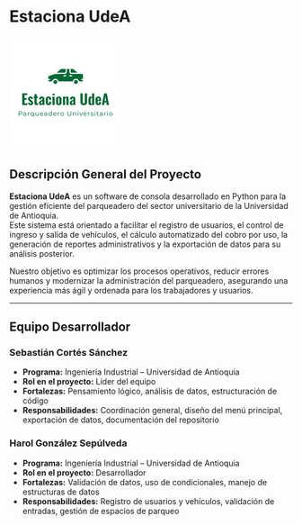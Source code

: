 # Estaciona UdeA

![Logo del Proyecto](logo.png)

## Descripción General del Proyecto

**Estaciona UdeA** es un software de consola desarrollado en Python para la gestión eficiente del parqueadero del sector universitario de la Universidad de Antioquia.  
Este sistema está orientado a facilitar el registro de usuarios, el control de ingreso y salida de vehículos, el cálculo automatizado del cobro por uso, la generación de reportes administrativos y la exportación de datos para su análisis posterior.

Nuestro objetivo es optimizar los procesos operativos, reducir errores humanos y modernizar la administración del parqueadero, asegurando una experiencia más ágil y ordenada para los trabajadores y usuarios.

---

## Equipo Desarrollador

### Sebastián Cortés Sánchez
- **Programa:** Ingeniería Industrial – Universidad de Antioquia  
- **Rol en el proyecto:** Líder del equipo  
- **Fortalezas:** Pensamiento lógico, análisis de datos, estructuración de código  
- **Responsabilidades:** Coordinación general, diseño del menú principal, exportación de datos, documentación del repositorio

### Harol González Sepúlveda
- **Programa:** Ingeniería Industrial – Universidad de Antioquia  
- **Rol en el proyecto:** Desarrollador  
- **Fortalezas:** Validación de datos, uso de condicionales, manejo de estructuras de datos  
- **Responsabilidades:** Registro de usuarios y vehículos, validación de entradas, gestión de espacios de parqueo
